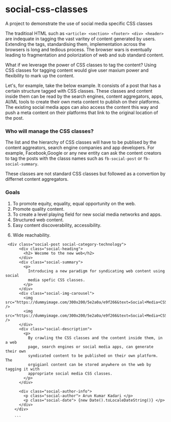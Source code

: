 # social-css-classes

A project to demonstrate the use of social media specific CSS classes

The traditioal HTML such as `<article> <section> <footer> <div> <header>` are indequate in tagging the vast varitey of content generated by users. Extending the tags, standardising them, implementation across the browsers is long and tedious process. The browser wars is eventually leading to fragmentation and polorization of web and sub standard content.

What if we leverage the power of CSS classes to tag the content? Using CSS classes for tagging content would give user maxium power and flexibility to mark up the content.

Let's, for example, take the below example. It consists of a post that has a certain structure tagged with CSS classes. These classes and content inside them can be read by the search engines, content aggregators, apps, AI/ML tools to create their own meta content to publish on their platforms. The existing social media apps can also access the content this way and push a meta content on their platforms that link to the original location of the post.

### Who will manage the CSS classes?

The list and the hierarchy of CSS classes will have to be publised by the content aggreators, search engine companies and app developers. For example, Facebook,Google or any new entity can ask the content creators to tag the posts with the classs names such as `fb-social-post` or `fb-social-summary`.

These classes are not standard CSS classes but followed as a convertion by differnet content aggregators.

### Goals

1. To promote equity, equality, equal opportunity on the web.
2. Promote quality content.
3. To create a level playing field for new social media networks and apps.
4. Structured web content.
5. Easy content discoverability, accessibility.

6) Wide reachability.

````
 <div class="social-post social-category-technology">
      <div class="social-heading">
        <h2> Wecome to the new web</h2>
      </div>
      <div class="social-summary">
        <p>
          Introducing a new paradigm for syndicating web content using social
          media spefic CSS classes.
        </p>
      </div>
      <div class="social-img-carousel">
        <img src="https://dummyimage.com/300x200/5e2a0a/e9f266&text=Social+Media+CSS+Classes" />
        <img src="https://dummyimage.com/300x200/5e2a0a/e9f266&text=Social+Media+CSS+Classes" />
      </div>
      <div class="social-description">
        <p>
          By crawling the CSS classes and the content inside them, in a web
          page, search engines or social media apps, can generate their own
          syndicated content to be published on their own platform. The
          orgigianl content can be stored anywhere on the web by tagging it with
          appropriate social media CSS classes.
        </p>
      </div>

      <div class="social-author-info">
        <p class="social-author"> Arun Kumar Kadari </p>
        <p class="social-date"> {new Date().toLocaleDateString()} </p>
      </div>
    </div>

    ```
````
